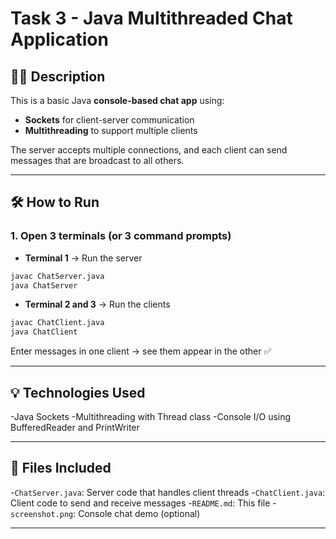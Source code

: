 # Task 3 - Java Multithreaded Chat Application

## 🧑‍💻 Description
This is a basic Java **console-based chat app** using:
- **Sockets** for client-server communication
- **Multithreading** to support multiple clients

The server accepts multiple connections, and each client can send messages that are broadcast to all others.

---

## 🛠 How to Run

### 1. Open 3 terminals (or 3 command prompts)

- **Terminal 1** → Run the server
```bash
javac ChatServer.java
java ChatServer
```
- **Terminal 2 and 3** → Run the clients
```bash
javac ChatClient.java
java ChatClient
```
Enter messages in one client → see them appear in the other ✅

---



## 💡 Technologies Used
-Java Sockets
-Multithreading with Thread class
-Console I/O using BufferedReader and PrintWriter

---


## 📁 Files Included
-`ChatServer.java`: Server code that handles client threads
-`ChatClient.java`: Client code to send and receive messages
-`README.md`: This file
-`screenshot.png`: Console chat demo (optional)

---
